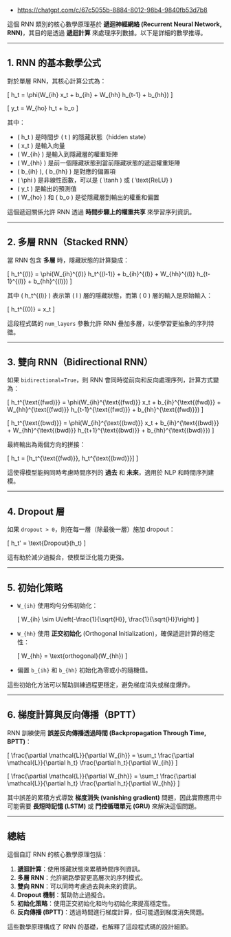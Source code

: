 * https://chatgpt.com/c/67c5055b-8884-8012-98b4-9840fb53d7b8

這個 RNN 類別的核心數學原理基於 **遞迴神經網絡 (Recurrent Neural Network, RNN)**，其目的是透過 **遞迴計算** 來處理序列數據。以下是詳細的數學推導。

---

## 1. RNN 的基本數學公式

對於單層 RNN，其核心計算公式為：

\[
h_t = \phi(W_{ih} x_t + b_{ih} + W_{hh} h_{t-1} + b_{hh})
\]

\[
y_t = W_{ho} h_t + b_o
\]

其中：
- \( h_t \) 是時間步 \( t \) 的隱藏狀態（hidden state）
- \( x_t \) 是輸入向量
- \( W_{ih} \) 是輸入到隱藏層的權重矩陣
- \( W_{hh} \) 是前一個隱藏狀態到當前隱藏狀態的遞迴權重矩陣
- \( b_{ih} \), \( b_{hh} \) 是對應的偏置項
- \( \phi \) 是非線性函數，可以是 \( \tanh \) 或 \( \text{ReLU} \)
- \( y_t \) 是輸出的預測值
- \( W_{ho} \) 和 \( b_o \) 是從隱藏層到輸出的權重和偏置

這個遞迴關係允許 RNN 透過 **時間步驟上的權重共享** 來學習序列資訊。

---

## 2. 多層 RNN（Stacked RNN）
當 RNN 包含 **多層** 時，隱藏狀態的計算變成：

\[
h_t^{(l)} = \phi(W_{ih}^{(l)} h_t^{(l-1)} + b_{ih}^{(l)} + W_{hh}^{(l)} h_{t-1}^{(l)} + b_{hh}^{(l)})
\]

其中 \( h_t^{(l)} \) 表示第 \( l \) 層的隱藏狀態，而第 \( 0 \) 層的輸入是原始輸入：

\[
h_t^{(0)} = x_t
\]

這段程式碼的 `num_layers` 參數允許 RNN 疊加多層，以便學習更抽象的序列特徵。

---

## 3. 雙向 RNN（Bidirectional RNN）
如果 `bidirectional=True`，則 RNN 會同時從前向和反向處理序列，計算方式變為：

\[
h_t^{\text{(fwd)}} = \phi(W_{ih}^{\text{(fwd)}} x_t + b_{ih}^{\text{(fwd)}} + W_{hh}^{\text{(fwd)}} h_{t-1}^{\text{(fwd)}} + b_{hh}^{\text{(fwd)}})
\]

\[
h_t^{\text{(bwd)}} = \phi(W_{ih}^{\text{(bwd)}} x_t + b_{ih}^{\text{(bwd)}} + W_{hh}^{\text{(bwd)}} h_{t+1}^{\text{(bwd)}} + b_{hh}^{\text{(bwd)}})
\]

最終輸出為兩個方向的拼接：

\[
h_t = [h_t^{\text{(fwd)}}, h_t^{\text{(bwd)}}]
\]

這使得模型能夠同時考慮時間序列的 **過去** 和 **未來**，適用於 NLP 和時間序列建模。

---

## 4. Dropout 層
如果 `dropout > 0`，則在每一層（除最後一層）施加 dropout：

\[
h_t' = \text{Dropout}(h_t)
\]

這有助於減少過擬合，使模型泛化能力更強。

---

## 5. 初始化策略
- `W_{ih}` 使用均勻分佈初始化：
  
  \[
  W_{ih} \sim U\left(-\frac{1}{\sqrt{H}}, \frac{1}{\sqrt{H}}\right)
  \]

- `W_{hh}` 使用 **正交初始化** (Orthogonal Initialization)，確保遞迴計算的穩定性：
  
  \[
  W_{hh} = \text{orthogonal}(W_{hh})
  \]

- 偏置 `b_{ih}` 和 `b_{hh}` 初始化為零或小的隨機值。

這些初始化方法可以幫助訓練過程更穩定，避免梯度消失或梯度爆炸。

---

## 6. 梯度計算與反向傳播（BPTT）
RNN 訓練使用 **誤差反向傳播透過時間 (Backpropagation Through Time, BPTT)**：

\[
\frac{\partial \mathcal{L}}{\partial W_{ih}} = \sum_t \frac{\partial \mathcal{L}}{\partial h_t} \frac{\partial h_t}{\partial W_{ih}}
\]

\[
\frac{\partial \mathcal{L}}{\partial W_{hh}} = \sum_t \frac{\partial \mathcal{L}}{\partial h_t} \frac{\partial h_t}{\partial W_{hh}}
\]

其中誤差的累積方式導致 **梯度消失 (vanishing gradient)** 問題，因此實際應用中可能需要 **長短時記憶 (LSTM)** 或 **門控循環單元 (GRU)** 來解決這個問題。

---

## 總結
這個自訂 RNN 的核心數學原理包括：
1. **遞迴計算**：使用隱藏狀態來累積時間序列資訊。
2. **多層 RNN**：允許網路學習更高層次的序列模式。
3. **雙向 RNN**：可以同時考慮過去與未來的資訊。
4. **Dropout 機制**：幫助防止過擬合。
5. **初始化策略**：使用正交初始化和均勻初始化來提高穩定性。
6. **反向傳播 (BPTT)**：透過時間進行梯度計算，但可能遇到梯度消失問題。

這些數學原理構成了 RNN 的基礎，也解釋了這段程式碼的設計細節。